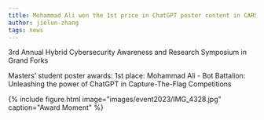 ```yaml
---
title: Mohammad Ali won the 1st price in ChatGPT poster content in CARS 2023!
author: jielun-zhang
tags: news
---
```


3rd Annual Hybrid Cybersecurity Awareness and Research Symposium in Grand Forks

Masters’ student poster awards: 
1st place: Mohammad Ali - Bot Battalion: Unleashing the power of ChatGPT in Capture-The-Flag Competitions 

{% include figure.html image="images/event2023/IMG_4328.jpg" caption="Award Moment" %}

